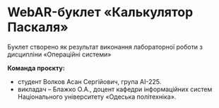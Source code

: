 # WebAR-буклет «Калькулятор Паскаля»
Буклет створено як результат виконання лабораторної роботи з дисципліни
«Операційні системи»

**Команда проєкту:**
- студент Волков Асан Сергійович, група АІ-225.
- викладач – Блажко О.А., доцент кафедри інформаційних систем Національного
університету «Одеська політехніка».
